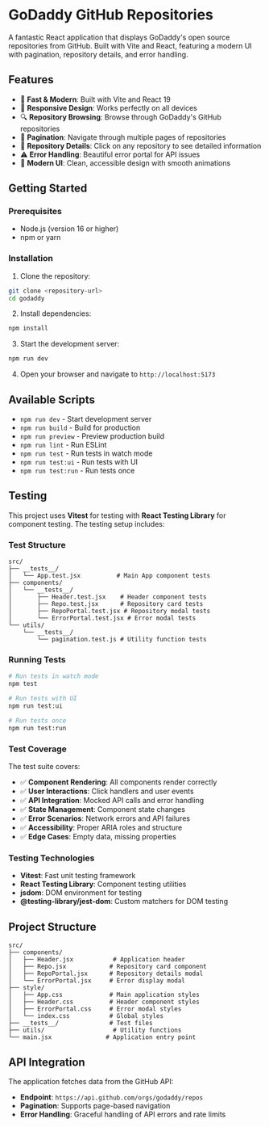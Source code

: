 # GoDaddy GitHub Repositories

A fantastic React application that displays GoDaddy's open source repositories from GitHub. Built with Vite and React, featuring a modern UI with pagination, repository details, and error handling.

## Features

- 🚀 **Fast & Modern**: Built with Vite and React 19
- 📱 **Responsive Design**: Works perfectly on all devices
- 🔍 **Repository Browsing**: Browse through GoDaddy's GitHub repositories
- 📄 **Pagination**: Navigate through multiple pages of repositories
- 🎯 **Repository Details**: Click on any repository to see detailed information
- ⚠️ **Error Handling**: Beautiful error portal for API issues
- 🎨 **Modern UI**: Clean, accessible design with smooth animations

## Getting Started

### Prerequisites

- Node.js (version 16 or higher)
- npm or yarn

### Installation

1. Clone the repository:
```bash
git clone <repository-url>
cd godaddy
```

2. Install dependencies:
```bash
npm install
```

3. Start the development server:
```bash
npm run dev
```

4. Open your browser and navigate to `http://localhost:5173`

## Available Scripts

- `npm run dev` - Start development server
- `npm run build` - Build for production
- `npm run preview` - Preview production build
- `npm run lint` - Run ESLint
- `npm run test` - Run tests in watch mode
- `npm run test:ui` - Run tests with UI
- `npm run test:run` - Run tests once

## Testing

This project uses **Vitest** for testing with **React Testing Library** for component testing. The testing setup includes:

### Test Structure

```
src/
├── __tests__/
│   └── App.test.jsx          # Main App component tests
├── components/
│   └── __tests__/
│       ├── Header.test.jsx    # Header component tests
│       ├── Repo.test.jsx      # Repository card tests
│       ├── RepoPortal.test.jsx # Repository modal tests
│       └── ErrorPortal.test.jsx # Error modal tests
└── utils/
    └── __tests__/
        └── pagination.test.js # Utility function tests
```

### Running Tests

```bash
# Run tests in watch mode
npm test

# Run tests with UI
npm run test:ui

# Run tests once
npm run test:run
```

### Test Coverage

The test suite covers:

- ✅ **Component Rendering**: All components render correctly
- ✅ **User Interactions**: Click handlers and user events
- ✅ **API Integration**: Mocked API calls and error handling
- ✅ **State Management**: Component state changes
- ✅ **Error Scenarios**: Network errors and API failures
- ✅ **Accessibility**: Proper ARIA roles and structure
- ✅ **Edge Cases**: Empty data, missing properties

### Testing Technologies

- **Vitest**: Fast unit testing framework
- **React Testing Library**: Component testing utilities
- **jsdom**: DOM environment for testing
- **@testing-library/jest-dom**: Custom matchers for DOM testing

## Project Structure

```
src/
├── components/
│   ├── Header.jsx           # Application header
│   ├── Repo.jsx            # Repository card component
│   ├── RepoPortal.jsx      # Repository details modal
│   └── ErrorPortal.jsx     # Error display modal
├── style/
│   ├── App.css             # Main application styles
│   ├── Header.css          # Header component styles
│   ├── ErrorPortal.css     # Error modal styles
│   └── index.css           # Global styles
├── __tests__/              # Test files
├── utils/                   # Utility functions
└── main.jsx               # Application entry point
```

## API Integration

The application fetches data from the GitHub API:
- **Endpoint**: `https://api.github.com/orgs/godaddy/repos`
- **Pagination**: Supports page-based navigation
- **Error Handling**: Graceful handling of API errors and rate limits
